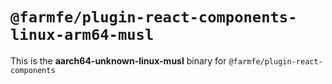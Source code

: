 # `@farmfe/plugin-react-components-linux-arm64-musl`

This is the **aarch64-unknown-linux-musl** binary for `@farmfe/plugin-react-components`
